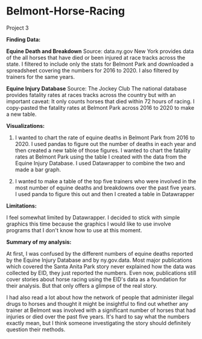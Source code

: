 # Belmont-Horse-Racing
 Project 3

**Finding Data:**

**Equine Death and Breakdown**
Source: data.ny.gov
New York provides data of the all horses that have died or been injured at race tracks across the state. I filtered to include only the stats for Belmont Park and downloaded a spreadsheet covering the numbers for 2016 to 2020. I also filtered by trainers for the same years.

**Equine Injury Database**
Source: The Jockey Club
The national database provides fatality rates at races tracks across the country but with an important caveat: It only counts horses that died within 72 hours of racing. I copy-pasted the fatality rates at Belmont Park across 2016 to 2020 to make a new table.

**Visualizations:**

1. I wanted to chart the rate of equine deaths in Belmont Park from 2016 to 2020. I used pandas to figure out the number of deaths in each year and then created a new table of those figures. I wanted to chart the fatality rates at Belmont Park using the table I created with the data from the Equine Injury Database. I used Datawrapper to combine the two and made a bar graph.

3. I wanted to make a table of the top five trainers who were involved in the most number of equine deaths and breakdowns over the past five years. I used panda to figure this out and then I created a table in Datawrapper

**Limitations:**

I feel somewhat limited by Datawrapper. I decided to stick with simple graphics this time because the graphics I would like to use involve programs that I don't know how to use at this moment.

**Summary of my analysis:**

At first, I was confused by the different numbers of equine deaths reported by the Equine Injury Database and by ny.gov.data. Most major publications which covered the Santa Anita Park story never explained how the data was collected by EID, they just reported the numbers. Even now, publications still cover stories about horse racing using the EID's data as a foundation for their analysis. But that only offers a glimpse of the real story.

I had also read a lot about how the network of people that administer illegal drugs to horses and thought it might be insightful to find out whether any trainer at Belmont was involved with a significant number of horses that had injuries or died over the past five years. It's hard to say what the numbers exactly mean, but I think someone investigating the story should definitely question their methods.